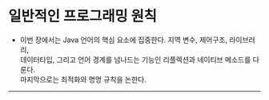 # 일반적인 프로그래밍 원칙

- 이번 장에서는 Java 언어의 핵심 요소에 집중한다. 지역 변수, 제어구조, 라이브러리,  
  데이터타입, 그리고 언어 경계를 넘나드는 기능인 리플렉션과 네이티브 메소드를 다룬다.  
  마지막으로는 최적화와 명명 규칙을 논한다.

---
